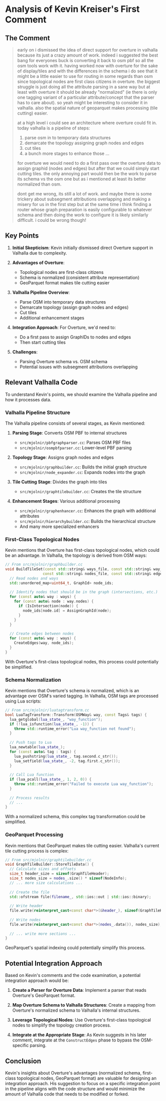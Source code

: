 # Analysis of Kevin Kreiser's First Comment

## The Comment

> early on i dismissed the idea of direct support for overture in valhalla because its just a crazy amount of work. indeed i suggested the best bang for everyones buck is converting it back to osm pbf so all the osm tools work with it. having worked now with overture for the sake of display/tiles and with the differences in the schema i do see that it might be a little easier to use for routing in some regards than osm since topological nodes are first class citizens in overture. the biggest struggle is just doing all the attribute parsing in a sane way but at least with overture it should be already "normalized" (ie there is only one tagging variant of a particular attribute/concept that the parser has to care about). so yeah might be interesting to consider it in valhalla. also the spatial nature of geoparquet makes processing (tile cutting) easier.
> 
> at a high level i could see an architecture where overture could fit in. today valhalla is a pipeline of steps:
> 
> 1. parse osm in to temporary data structures
> 2. demarcate the topology assigning graph nodes and edges
> 3. cut tiles
> 4. a bunch more stages to enhance those ...
> 
> for overture we would need to do a first pass over the overture data to assign graphid (nodes and edges) but after that we could simply start cutting tiles. the only annoying part would then be the work to parse its schema vs the osm one but as i mentioned at least its better normalized than osm.
> 
> dont get me wrong, its still a lot of work. and maybe there is some trickery about subsegment attributions overlapping and making a misery for us in the first step but at the same time i think finding a router whose graph preparation is easily configurable to whatever schema and then doing the work to configure it is likely similarly difficult. i could be wrong though!

## Key Points

1. **Initial Skepticism**: Kevin initially dismissed direct Overture support in Valhalla due to complexity.

2. **Advantages of Overture**:
   - Topological nodes are first-class citizens
   - Schema is normalized (consistent attribute representation)
   - GeoParquet format makes tile cutting easier

3. **Valhalla Pipeline Overview**:
   - Parse OSM into temporary data structures
   - Demarcate topology (assign graph nodes and edges)
   - Cut tiles
   - Additional enhancement stages

4. **Integration Approach**: For Overture, we'd need to:
   - Do a first pass to assign GraphIDs to nodes and edges
   - Then start cutting tiles

5. **Challenges**:
   - Parsing Overture schema vs. OSM schema
   - Potential issues with subsegment attributions overlapping

## Relevant Valhalla Code

To understand Kevin's points, we should examine the Valhalla pipeline and how it processes data.

### Valhalla Pipeline Structure

The Valhalla pipeline consists of several stages, as Kevin mentioned:

1. **Parsing Stage**: Converts OSM PBF to internal structures
   - `src/mjolnir/pbfgraphparser.cc`: Parses OSM PBF files
   - `src/mjolnir/osmpbfparser.cc`: Lower-level PBF parsing

2. **Topology Stage**: Assigns graph nodes and edges
   - `src/mjolnir/graphbuilder.cc`: Builds the initial graph structure
   - `src/mjolnir/node_expander.cc`: Expands nodes into the graph

3. **Tile Cutting Stage**: Divides the graph into tiles
   - `src/mjolnir/graphtilebuilder.cc`: Creates the tile structure

4. **Enhancement Stages**: Various additional processing
   - `src/mjolnir/graphenhancer.cc`: Enhances the graph with additional attributes
   - `src/mjolnir/hierarchybuilder.cc`: Builds the hierarchical structure
   - And many more specialized enhancers

### First-Class Topological Nodes

Kevin mentions that Overture has first-class topological nodes, which could be an advantage. In Valhalla, the topology is derived from OSM ways:

```cpp
// From src/mjolnir/graphbuilder.cc
void BuildTileSet(const std::string& ways_file, const std::string& way_nodes_file,
                 const std::string& nodes_file, const std::string& edges_file) {
  // Read nodes and ways
  std::unordered_map<uint64_t, GraphId> node_ids;
  
  // Identify nodes that should be in the graph (intersections, etc.)
  for (const auto& way : ways) {
    for (const auto& node : way.nodes) {
      if (IsIntersection(node)) {
        node_ids[node.id] = AssignGraphId(node);
      }
    }
  }
  
  // Create edges between nodes
  for (const auto& way : ways) {
    CreateEdges(way, node_ids);
  }
}
```

With Overture's first-class topological nodes, this process could potentially be simplified.

### Schema Normalization

Kevin mentions that Overture's schema is normalized, which is an advantage over OSM's varied tagging. In Valhalla, OSM tags are processed using Lua scripts:

```cpp
// From src/mjolnir/luatagtransform.cc
bool LuaTagTransform::Transform(OSMWay& way, const Tags& tags) {
  lua_getglobal(lua_state_, "way_function");
  if (!lua_isfunction(lua_state_, -1)) {
    throw std::runtime_error("Lua way_function not found");
  }
  
  // Push tags to Lua
  lua_newtable(lua_state_);
  for (const auto& tag : tags) {
    lua_pushstring(lua_state_, tag.second.c_str());
    lua_setfield(lua_state_, -2, tag.first.c_str());
  }
  
  // Call Lua function
  if (lua_pcall(lua_state_, 1, 2, 0)) {
    throw std::runtime_error("Failed to execute Lua way_function");
  }
  
  // Process results
  // ...
}
```

With a normalized schema, this complex tag transformation could be simplified.

### GeoParquet Processing

Kevin mentions that GeoParquet makes tile cutting easier. Valhalla's current tile cutting process is complex:

```cpp
// From src/mjolnir/graphtilebuilder.cc
void GraphTileBuilder::StoreTileData() {
  // Calculate sizes and offsets
  size_t header_size = sizeof(GraphTileHeader);
  size_t nodes_size = nodes_.size() * sizeof(NodeInfo);
  // ... more size calculations ...
  
  // Create the file
  std::ofstream file(filename_, std::ios::out | std::ios::binary);
  
  // Write header
  file.write(reinterpret_cast<const char*>(&header_), sizeof(GraphTileHeader));
  
  // Write nodes
  file.write(reinterpret_cast<const char*>(nodes_.data()), nodes_size);
  
  // ... write more sections ...
}
```

GeoParquet's spatial indexing could potentially simplify this process.

## Potential Integration Approach

Based on Kevin's comments and the code examination, a potential integration approach would be:

1. **Create a Parser for Overture Data**: Implement a parser that reads Overture's GeoParquet format.

2. **Map Overture Schema to Valhalla Structures**: Create a mapping from Overture's normalized schema to Valhalla's internal structures.

3. **Leverage Topological Nodes**: Use Overture's first-class topological nodes to simplify the topology creation process.

4. **Integrate at the Appropriate Stage**: As Kevin suggests in his later comment, integrate at the `ConstructEdges` phase to bypass the OSM-specific parsing.

## Conclusion

Kevin's insights about Overture's advantages (normalized schema, first-class topological nodes, GeoParquet format) are valuable for designing an integration approach. His suggestion to focus on a specific integration point in the pipeline aligns with the code structure and would minimize the amount of Valhalla code that needs to be modified or forked.
